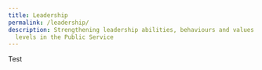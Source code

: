 ```yaml
---
title: Leadership
permalink: /leadership/
description: Strengthening leadership abilities, behaviours and values at all
  levels in the Public Service
---
```

Test